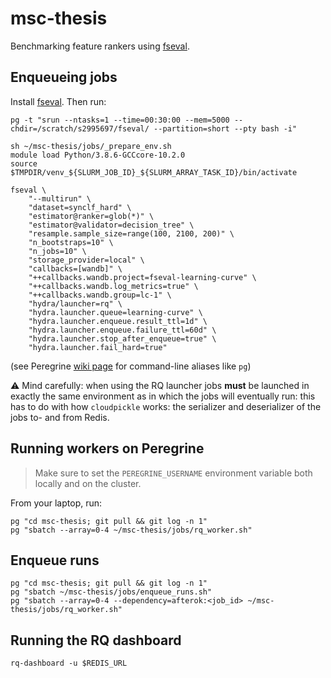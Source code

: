 # msc-thesis
Benchmarking feature rankers using [fseval](https://github.com/dunnkers/fseval).

## Enqueueing jobs
Install [fseval](https://github.com/dunnkers/fseval). Then run:

```shell
pg -t "srun --ntasks=1 --time=00:30:00 --mem=5000 --chdir=/scratch/s2995697/fseval/ --partition=short --pty bash -i"

sh ~/msc-thesis/jobs/_prepare_env.sh
module load Python/3.8.6-GCCcore-10.2.0
source $TMPDIR/venv_${SLURM_JOB_ID}_${SLURM_ARRAY_TASK_ID}/bin/activate

fseval \
    "--multirun" \
    "dataset=synclf_hard" \
    "estimator@ranker=glob(*)" \
    "estimator@validator=decision_tree" \
    "resample.sample_size=range(100, 2100, 200)" \
    "n_bootstraps=10" \
    "n_jobs=10" \
    "storage_provider=local" \
    "callbacks=[wandb]" \
    "++callbacks.wandb.project=fseval-learning-curve" \
    "++callbacks.wandb.log_metrics=true" \
    "++callbacks.wandb.group=lc-1" \
    "hydra/launcher=rq" \
    "hydra.launcher.queue=learning-curve" \
    "hydra.launcher.enqueue.result_ttl=1d" \
    "hydra.launcher.enqueue.failure_ttl=60d" \
    "hydra.launcher.stop_after_enqueue=true" \
    "hydra.launcher.fail_hard=true"
```

(see Peregrine [wiki page](https://github.com/dunnkers/msc-thesis/wiki/Peregrine#cli-aliases-and-shortcuts) for command-line aliases like `pg`)

⚠️ Mind carefully: when using the RQ launcher jobs **must** be launched in exactly the same environment as in which the jobs will eventually run: this has to do with how `cloudpickle` works: the serializer and deserializer of the jobs to- and from Redis.

## Running workers on Peregrine
> Make sure to set the `PEREGRINE_USERNAME` environment variable both locally and on the cluster.

From your laptop, run:

```shell
pg "cd msc-thesis; git pull && git log -n 1"
pg "sbatch --array=0-4 ~/msc-thesis/jobs/rq_worker.sh"
```

## Enqueue runs
```shell
pg "cd msc-thesis; git pull && git log -n 1"
pg "sbatch ~/msc-thesis/jobs/enqueue_runs.sh"
pg "sbatch --array=0-4 --dependency=afterok:<job_id> ~/msc-thesis/jobs/rq_worker.sh"
```


## Running the RQ dashboard
```shell
rq-dashboard -u $REDIS_URL
```